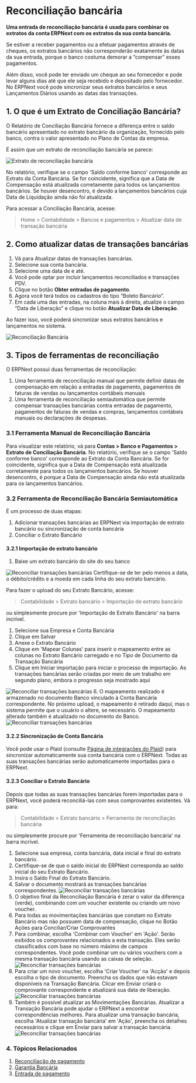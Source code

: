 # Reconciliação bancária


**Uma entrada de reconciliação bancária é usada para combinar os extratos da conta ERPNext com os extratos da sua conta bancária.**


Se estiver a receber pagamentos ou a efetuar pagamentos através de cheques, os extratos bancários não corresponderão exatamente às datas da sua entrada, porque o banco costuma demorar a “compensar” esses pagamentos.


Além disso, você pode ter enviado um cheque ao seu fornecedor e pode levar alguns dias até que ele seja recebido e depositado pelo fornecedor. No ERPNext você pode sincronizar seus extratos bancários e seus Lançamentos Diários usando as datas das transações.


## 1. O que é um Extrato de Conciliação Bancária?


O Relatório de Conciliação Bancária fornece a diferença entre o saldo bancário apresentado no extrato bancário da organização, fornecido pelo banco, contra o valor apresentado no Plano de Contas da empresa.


É assim que um extrato de reconciliação bancária se parece:


![Extrato de reconciliação bancária](/files/bank-reconciliation-2.png)


No relatório, verifique se o campo 'Saldo conforme banco' corresponde ao Extrato da Conta Bancária. Se for coincidente, significa que a Data de Compensação está atualizada corretamente para todos os lançamentos bancários. Se houver desencontro, é devido a lançamentos bancários cuja Data de Liquidação ainda não foi atualizada.


Para acessar a Conciliação Bancária, acesse:



>
> Home > Contabilidade > Bancos e pagamentos > Atualizar data de transação bancária
>
>
>


## 2. Como atualizar datas de transações bancárias


1. Vá para Atualizar datas de transações bancárias.
2. Selecione sua conta bancária.
3. Selecione uma data de e até.
4. Você pode optar por incluir lançamentos reconciliados e transações PDV.
5. Clique no botão **Obter entradas de pagamento**.
6. Agora você terá todos os cadastros do tipo “Boleto Bancário”.
7. Em cada uma das entradas, na coluna mais à direita, atualize o campo “Data de Liberação” e clique no botão **Atualizar Data de Liberação**.


Ao fazer isso, você poderá sincronizar seus extratos bancários e lançamentos no sistema.


![Reconciliação Bancária](/files/bank-reconciliation.png)


## 3. Tipos de ferramentas de reconciliação


O ERPNext possui duas ferramentas de reconciliação:


1. Uma ferramenta de reconciliação manual que permite definir datas de compensação em relação a entradas de pagamento, pagamentos de faturas de vendas ou lançamentos contábeis manuais
2. Uma ferramenta de reconciliação semiautomática que permite compensar transações bancárias contra entradas de pagamento, pagamentos de faturas de vendas e compras, lançamentos contábeis manuais ou declarações de despesas.


### 3.1 Ferramenta Manual de Reconciliação Bancária


Para visualizar este relatório, vá para **Contas > Banco e Pagamentos > Extrato de Conciliação Bancária**. No relatório, verifique se o campo 'Saldo conforme banco' corresponde ao Extrato da Conta Bancária. Se for coincidente, significa que a Data de Compensação está atualizada corretamente para todos os lançamentos bancários. Se houver desencontro, é porque a Data de Compensação ainda não está atualizada para os lançamentos bancários.


### 3.2 Ferramenta de Reconciliação Bancária Semiautomática


É um processo de duas etapas:


1. Adicionar transações bancárias ao ERPNext via importação de extrato bancário ou sincronização de conta bancária
2. Conciliar o Extrato Bancário


#### 3.2.1 Importação de extrato bancário


1. Baixe um extrato bancário do site do seu banco


![Reconciliar transações bancárias](/files/sample_bank_statement.png)
Certifique-se de ter pelo menos a data, o débito/crédito e a moeda em cada linha do seu extrato bancário.


Para fazer o upload do seu Extrato Bancário, acesse:



>
> Contabilidade > Extrato bancário > Importação de extrato bancário
>
>
>


ou simplesmente procure por 'Importação de Extrato Bancário' na barra incrível.


1. Selecione sua Empresa e Conta Bancária
2. Clique em Salvar
3. Anexe o Extrato Bancário
4. Clique em 'Mapear Colunas' para inserir o mapeamento entre as colunas no Extrato Bancário carregado e no Tipo de Documento da Transação Bancária
5. Clique em Iniciar importação para iniciar o processo de importação. As transações bancárias serão criadas por meio de um trabalho em segundo plano, embora o progresso seja mostrado aqui


![Reconciliar transações bancárias](/files/bank_transaction_upload.gif)
6. O mapeamento realizado é armazenado no documento Banco vinculado à Conta Bancária correspondente. No próximo upload, o mapeamento é retirado daqui, mas o sistema permite que o usuário o altere, se necessário. O mapeamento alterado também é atualizado no documento do Banco.
![Reconciliar transações bancárias](/files/bank_configuration.png)


#### 3.2.2 Sincronização de Conta Bancária


Você pode usar o Plaid (consulte [Página de integrações do Plaid](/docs/v13/user/manual/en/erpnext_integration/plaid_integration)) para sincronizar automaticamente sua conta bancária com o ERPNext. Todas as suas transações bancárias serão automaticamente importadas para o ERPNext.


#### 3.2.3 Conciliar o Extrato Bancário


Depois que todas as suas transações bancárias forem importadas para o ERPNext, você poderá reconciliá-las com seus comprovantes existentes. Vá para:



>
> Contabilidade > Extrato bancário > Ferramenta de reconciliação bancária
>
>
>


ou simplesmente procure por 'Ferramenta de reconciliação bancária' na barra incrível.


1. Selecione sua empresa, conta bancária, data inicial e final do extrato bancário.
2. Certifique-se de que o saldo inicial do ERPNext corresponda ao saldo inicial do seu Extrato Bancário.
3. Insira o Saldo Final do Extrato Bancário.
4. Salvar o documento mostrará as transações bancárias correspondentes.
![Reconciliar transações bancárias](/files/bank_reconciliation_tool.png)
5. O objetivo final da Reconciliação Bancária é zerar o valor da diferença (verde), combinando com um voucher existente ou criando um novo voucher.
6. Para todas as movimentações bancárias que constam no Extrato Bancário mas não possuem data de compensação, clique no Botão Ações para Conciliar/Criar Comprovantes
7. Para combinar, escolha 'Combinar com Voucher' em 'Ação'. Serão exibidos os comprovantes relacionados a esta transação. Eles serão classificados com base no número máximo de campos correspondentes. Você pode combinar um ou vários vouchers com a mesma transação bancária usando as caixas de seleção.
![Reconciliar transações bancárias](/files/match_voucher.png)
8. Para criar um novo voucher, escolha 'Criar Voucher' na 'Acção' e depois escolha o tipo de documento. Preencha os dados que não estavam disponíveis na Transação Bancária. Clicar em Enviar criará o comprovante correspondente e atualizará sua data de liberação.
![Reconciliar transações bancárias](/files/create_voucher.png)
9. Também é possível atualizar as Movimentações Bancárias. Atualizar a Transação Bancária pode ajudar o ERPNext a encontrar correspondências melhores. Para atualizar uma transação bancária, escolha 'Atualizar transação bancária' em 'Ação', preencha os detalhes necessários e clique em Enviar para salvar a transação bancária.
![Reconciliar transações bancárias](/files/update_bank_transaction.png)


### 4. Tópicos Relacionados


1. [Reconciliação de pagamento](/docs/v13/user/manual/en/accounts/payment-reconciliation)
2. [Garantia Bancária](/docs/v13/user/manual/en/accounts/bank-guarantee)
3. [Entrada de pagamento](/docs/v13/user/manual/en/accounts/payment-entry)